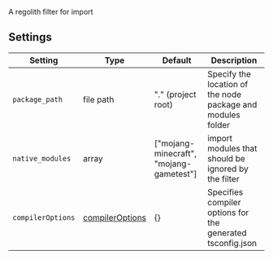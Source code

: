 A regolith filter for import

## Settings

| Setting           | Type                                                                       | Default                                 | Description                                                 |
| ----------------- | -------------------------------------------------------------------------- | --------------------------------------- | ----------------------------------------------------------- |
| `package_path`    | file path                                                                  | "." (project root)                      | Specify the location of the node package and modules folder |
| `native_modules`  | array                                                                      | ["mojang-minecraft", "mojang-gametest"] | import modules that should be ignored by the filter         |
| `compilerOptions` | [compilerOptions](https://www.typescriptlang.org/tsconfig#compilerOptions) | {}                                      | Specifies compiler options for the generated tsconfig.json  |
